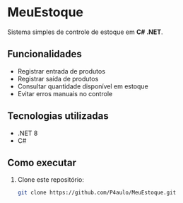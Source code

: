 # MeuEstoque

Sistema simples de controle de estoque em **C# .NET**.

## Funcionalidades
- Registrar entrada de produtos
- Registrar saída de produtos
- Consultar quantidade disponível em estoque
- Evitar erros manuais no controle

## Tecnologias utilizadas
- .NET 8
- C#

## Como executar
1. Clone este repositório:
   ```bash
   git clone https://github.com/P4aulo/MeuEstoque.git
